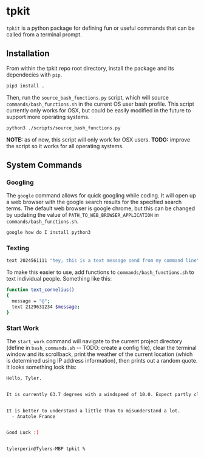 # tpkit

`tpkit` is a python package for defining fun or useful commands that can be called from a terminal prompt. 

## Installation

From within the tpkit repo root directory, install the package and its dependecies with `pip`.

```bash
pip3 install .
```

Then, run the `source_bash_functions.py` script, which will source `commands/bash_functions.sh` in the current OS user bash profile. This script currently only works for OSX, but could be easily modified in the future to support more operating systems.

```bash
python3 ./scripts/source_bash_functions.py
```

__NOTE:__ as of now, this script will only work for OSX users.
__TODO:__ improve the script so it works for all operating systems.

## System Commands

### Googling

The `google` command allows for quick googling while coding. It will open up a web browser with the google search results for the specified search terms. The default web browser is google chrome, but this can be changed by updating the value of `PATH_TO_WEB_BROWSER_APPLICATION` in `commands/bash_functions.sh`. 

```bash
google how do I install python3
```

### Texting

```bash
text 2024561111 "hey, this is a text message send from my command line"
```

To make this easier to use, add functions to `commands/bash_functions.sh` to text individual people. Something like this:

```bash
function text_cornelius()
{
  message = "@";
  text 2129631234 $message;
}

```

### Start Work

The `start_work` command will navigate to the current project directory (define in `bash_commands.sh` -- TODO: create a config file), clear the terminal window and its scrollback, print the weather of the current location (which is determined using IP address information), then prints out a random quote. It looks something look this:

```bash
Hello, Tyler.


It is currently 63.7 degrees with a windspeed of 10.0. Expect partly cloudy skies and overcast.


It is better to understand a little than to misunderstand a lot.
  - Anatole France


Good Luck :)


tylerperin@Tylers-MBP tpkit % 
```

